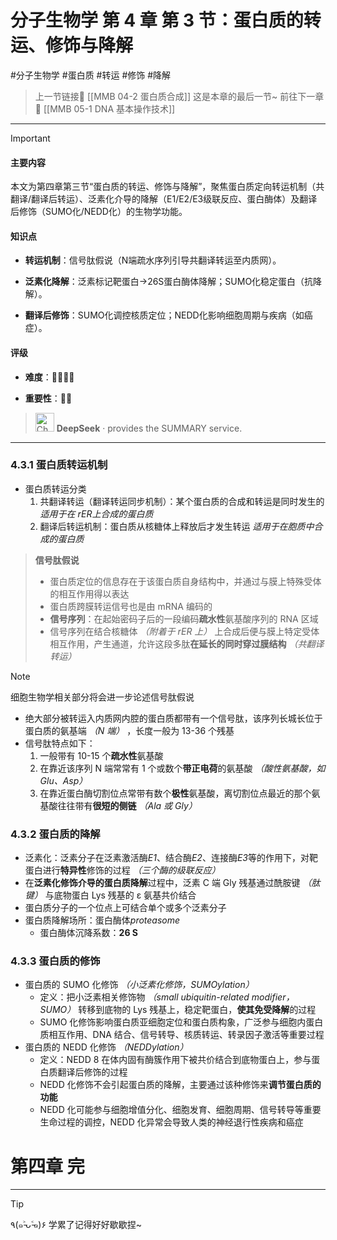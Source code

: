 # 分子生物学 第 4 章 第 3 节：蛋白质的转运、修饰与降解
#分子生物学 #蛋白质 #转运 #修饰 #降解

> 上一节链接🔗 [[MMB 04-2 蛋白质合成]]
> 这是本章的最后一节~
> 前往下一章🚀 [[MMB 05-1 DNA 基本操作技术]]

---

> [!IMPORTANT] 
> 
> #### 主要内容
> 
> 本文为第四章第三节“蛋白质的转运、修饰与降解”，聚焦蛋白质定向转运机制（共翻译/翻译后转运）、泛素化介导的降解（E1/E2/E3级联反应、蛋白酶体）及翻译后修饰（SUMO化/NEDD化）的生物学功能。
> 
> #### 知识点
> 
> - **转运机制**：信号肽假说（N端疏水序列引导共翻译转运至内质网）。
>     
> - **泛素化降解**：泛素标记靶蛋白→26S蛋白酶体降解；SUMO化稳定蛋白（抗降解）。
>     
> - **翻译后修饰**：SUMO化调控核质定位；NEDD化影响细胞周期与疾病（如癌症）。
>     
> 
> #### 评级
> 
> - **难度**：🌿🌿🌿🌿
>     
> - **重要性**：🌟🌟
> 
>><img src="https://img.icons8.com/?size=100&id=YWOidjGxCpFW&format=png&color=000000" alt="ChatGPT Icon" width="30" height="30" style="margin-bottom: -7px;"> **DeepSeek** · provides the SUMMARY service.

---
### 4.3.1 蛋白质转运机制
- 蛋白质转运分类
	1. 共翻译转运（翻译转运同步机制）：某个蛋白质的合成和转运是同时发生的 *适用于在 rER上合成的蛋白质*
	2. 翻译后转运机制：蛋白质从核糖体上释放后才发生转运 *适用于在胞质中合成的蛋白质*

> **信号肽假说**
> - 蛋白质定位的信息存在于该蛋白质自身结构中，并通过与膜上特殊受体的相互作用得以表达
> - 蛋白质跨膜转运信号也是由 mRNA 编码的
> - **信号序列**：在起始密码子后的一段编码**疏水性**氨基酸序列的 RNA 区域
> - 信号序列在结合核糖体 *（附着于 rER 上）* 上合成后便与膜上特定受体相互作用，产生通道，允许这段多肽**在延长的同时穿过膜结构** *（共翻译转运）*

> [!NOTE]
> 细胞生物学相关部分将会进一步论述信号肽假说

- 绝大部分被转运入内质网内腔的蛋白质都带有一个信号肽，该序列长城长位于蛋白质的氨基端 *（N 端）* ，长度一般为 13-36 个残基
- 信号肽特点如下：
	1. 一般带有 10-15 个**疏水性**氨基酸
	2. 在靠近该序列 N 端常常有 1 个或数个**带正电荷**的氨基酸 *（酸性氨基酸，如 Glu、Asp）*
	3. 在靠近蛋白酶切割位点常带有数个**极性**氨基酸，离切割位点最近的那个氨基酸往往带有**很短的侧链** *（Ala 或 Gly）*

### 4.3.2 蛋白质的降解
- 泛素化：泛素分子在泛素激活酶*E1*、结合酶*E2*、连接酶*E3*等的作用下，对靶蛋白进行**特异性**修饰的过程 *（三个酶的级联反应）*
- 在**泛素化修饰介导的蛋白质降解**过程中，泛素 C 端 Gly 残基通过酰胺键 *（肽键）* 与底物蛋白 Lys 残基的 ε 氨基共价结合
- 蛋白质分子的一个位点上可结合单个或多个泛素分子
- 蛋白质降解场所：蛋白酶体*proteasome*
	- 蛋白酶体沉降系数：**26 S**

### 4.3.3 蛋白质的修饰
- 蛋白质的 SUMO 化修饰 *（小泛素化修饰，SUMOylation）*
	- 定义：把小泛素相关修饰物 *（small ubiquitin-related modifier，SUMO）* 转移到底物的 Lys 残基上，稳定靶蛋白，**使其免受降解**的过程
	- SUMO 化修饰影响蛋白质亚细胞定位和蛋白质构象，广泛参与细胞内蛋白质相互作用、DNA 结合、信号转导、核质转运、转录因子激活等重要过程
- 蛋白质的 NEDD 化修饰 *（NEDDylation）*
	- 定义：NEDD 8 在体内固有酶簇作用下被共价结合到底物蛋白上，参与蛋白质翻译后修饰的过程
	- NEDD 化修饰不会引起蛋白质的降解，主要通过该种修饰来**调节蛋白质的功能**
	- NEDD 化可能参与细胞增值分化、细胞发育、细胞周期、信号转导等重要生命过程的调控，NEDD 化异常会导致人类的神经退行性疾病和癌症


# 第四章 完
---
> [!TIP]
> ٩(๑˃̵ᴗ˂̵๑)۶ 学累了记得好好歇歇捏~
